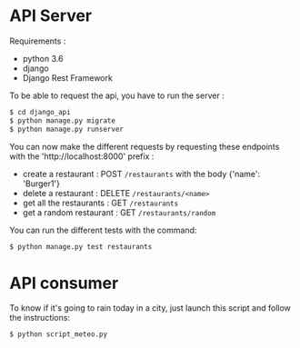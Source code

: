 # API Server

Requirements :
- python 3.6
- django 
- Django Rest Framework 

To be able to request the api, you have to run the server :

```bash
$ cd django_api
$ python manage.py migrate
$ python manage.py runserver
```

You can now make the different requests by requesting these endpoints with the 'http://localhost:8000' prefix :
- create a restaurant : POST `/restaurants`  with the body {'name': 'Burger1'}
- delete a restaurant : DELETE `/restaurants/<name>`
- get all the restaurants : GET `/restaurants`
- get a random restaurant : GET `/restaurants/random`

You can run the different tests with the command:
```bash
$ python manage.py test restaurants
```


# API consumer

To know if it's going to rain today in a city, just launch this script and follow the instructions:

```bash
$ python script_meteo.py
```
